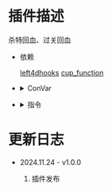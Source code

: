 # 插件描述
杀特回血、过关回血

* 依赖

    [left4dhooks](https://forums.alliedmods.net/showthread.php?t=321696)
    [cup_function](https://github.com/MopeCup/l4d2/tree/main/my%20plugins)

* <details><summary>ConVar</summary>

    * cfg/sourcemod/health_return.cfg
    ```php
    //回复生命值累型<0: 实血, 1: 虚血>
    hr_return_type "0"
    //过关后低于此血量将回复到此<0: 不回复>
    hr_saferoom_naps "50"
    //基础回复血量
    hr_base_return "0.0"
    //技巧击杀提供回血倍率(推荐1.5)
    hr_skill_rate "1.0"
    //近战击杀提供回血倍率(推荐1.2)
    hr_melee_rate "1.0"
    //多远会被判定为远距离
    hr_far_distance "550.0"
    //远距离击杀提供的回血倍率(推荐1.5)
    hr_far_rate "1.0"
    //危险击杀提供的回血倍率(推荐2.0)
    hr_danger_rate "1.0"
    //爆头击杀提供的回血倍率(推荐2.0)
    hr_headshot_rate "1.0"
    //最大生命值
    hr_max_health "100"
    ```
</details>

* <details><summary>指令</summary>
    
    None
</details>

# 更新日志
    
* 2024.11.24 - v1.0.0

    1.  插件发布